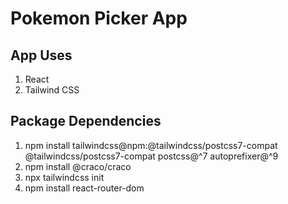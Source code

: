 # Pokemon Picker App

## App Uses

1. React
2. Tailwind CSS

## Package Dependencies

1. npm install tailwindcss@npm:@tailwindcss/postcss7-compat @tailwindcss/postcss7-compat postcss@^7 autoprefixer@^9
2. npm install @craco/craco
3. npx tailwindcss init
4. npm install react-router-dom
